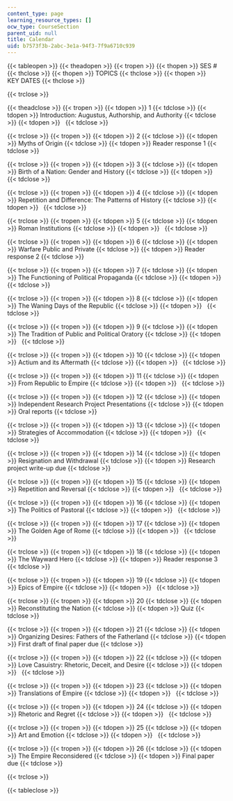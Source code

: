 ```yaml
---
content_type: page
learning_resource_types: []
ocw_type: CourseSection
parent_uid: null
title: Calendar
uid: b7573f3b-2abc-3e1a-94f3-7f9a6710c939
---
```


{{< tableopen >}}
{{< theadopen >}}
{{< tropen >}}
{{< thopen >}}
SES #
{{< thclose >}}
{{< thopen >}}
TOPICS
{{< thclose >}}
{{< thopen >}}
KEY DATES
{{< thclose >}}

{{< trclose >}}

{{< theadclose >}}
{{< tropen >}}
{{< tdopen >}}
1
{{< tdclose >}}
{{< tdopen >}}
Introduction: Augustus, Authorship, and Authority
{{< tdclose >}}
{{< tdopen >}}
 
{{< tdclose >}}

{{< trclose >}}
{{< tropen >}}
{{< tdopen >}}
2
{{< tdclose >}}
{{< tdopen >}}
Myths of Origin
{{< tdclose >}}
{{< tdopen >}}
Reader response 1
{{< tdclose >}}

{{< trclose >}}
{{< tropen >}}
{{< tdopen >}}
3
{{< tdclose >}}
{{< tdopen >}}
Birth of a Nation: Gender and History
{{< tdclose >}}
{{< tdopen >}}
 
{{< tdclose >}}

{{< trclose >}}
{{< tropen >}}
{{< tdopen >}}
4
{{< tdclose >}}
{{< tdopen >}}
Repetition and Difference: The Patterns of History
{{< tdclose >}}
{{< tdopen >}}
 
{{< tdclose >}}

{{< trclose >}}
{{< tropen >}}
{{< tdopen >}}
5
{{< tdclose >}}
{{< tdopen >}}
Roman Institutions
{{< tdclose >}}
{{< tdopen >}}
 
{{< tdclose >}}

{{< trclose >}}
{{< tropen >}}
{{< tdopen >}}
6
{{< tdclose >}}
{{< tdopen >}}
Warfare Public and Private
{{< tdclose >}}
{{< tdopen >}}
Reader response 2
{{< tdclose >}}

{{< trclose >}}
{{< tropen >}}
{{< tdopen >}}
7
{{< tdclose >}}
{{< tdopen >}}
The Functioning of Political Propaganda
{{< tdclose >}}
{{< tdopen >}}
 
{{< tdclose >}}

{{< trclose >}}
{{< tropen >}}
{{< tdopen >}}
8
{{< tdclose >}}
{{< tdopen >}}
The Waning Days of the Republic
{{< tdclose >}}
{{< tdopen >}}
 
{{< tdclose >}}

{{< trclose >}}
{{< tropen >}}
{{< tdopen >}}
9
{{< tdclose >}}
{{< tdopen >}}
The Tradition of Public and Political Oratory
{{< tdclose >}}
{{< tdopen >}}
 
{{< tdclose >}}

{{< trclose >}}
{{< tropen >}}
{{< tdopen >}}
10
{{< tdclose >}}
{{< tdopen >}}
Actium and its Aftermath
{{< tdclose >}}
{{< tdopen >}}
 
{{< tdclose >}}

{{< trclose >}}
{{< tropen >}}
{{< tdopen >}}
11
{{< tdclose >}}
{{< tdopen >}}
From Republic to Empire
{{< tdclose >}}
{{< tdopen >}}
 
{{< tdclose >}}

{{< trclose >}}
{{< tropen >}}
{{< tdopen >}}
12
{{< tdclose >}}
{{< tdopen >}}
Independent Research Project Presentations
{{< tdclose >}}
{{< tdopen >}}
Oral reports
{{< tdclose >}}

{{< trclose >}}
{{< tropen >}}
{{< tdopen >}}
13
{{< tdclose >}}
{{< tdopen >}}
Strategies of Accommodation
{{< tdclose >}}
{{< tdopen >}}
 
{{< tdclose >}}

{{< trclose >}}
{{< tropen >}}
{{< tdopen >}}
14
{{< tdclose >}}
{{< tdopen >}}
Resignation and Withdrawal
{{< tdclose >}}
{{< tdopen >}}
Research project write-up due
{{< tdclose >}}

{{< trclose >}}
{{< tropen >}}
{{< tdopen >}}
15
{{< tdclose >}}
{{< tdopen >}}
Repetition and Reversal
{{< tdclose >}}
{{< tdopen >}}
 
{{< tdclose >}}

{{< trclose >}}
{{< tropen >}}
{{< tdopen >}}
16
{{< tdclose >}}
{{< tdopen >}}
The Politics of Pastoral
{{< tdclose >}}
{{< tdopen >}}
 
{{< tdclose >}}

{{< trclose >}}
{{< tropen >}}
{{< tdopen >}}
17
{{< tdclose >}}
{{< tdopen >}}
The Golden Age of Rome
{{< tdclose >}}
{{< tdopen >}}
 
{{< tdclose >}}

{{< trclose >}}
{{< tropen >}}
{{< tdopen >}}
18
{{< tdclose >}}
{{< tdopen >}}
The Wayward Hero
{{< tdclose >}}
{{< tdopen >}}
Reader response 3
{{< tdclose >}}

{{< trclose >}}
{{< tropen >}}
{{< tdopen >}}
19
{{< tdclose >}}
{{< tdopen >}}
Epics of Empire
{{< tdclose >}}
{{< tdopen >}}
 
{{< tdclose >}}

{{< trclose >}}
{{< tropen >}}
{{< tdopen >}}
20
{{< tdclose >}}
{{< tdopen >}}
Reconstituting the Nation
{{< tdclose >}}
{{< tdopen >}}
Quiz
{{< tdclose >}}

{{< trclose >}}
{{< tropen >}}
{{< tdopen >}}
21
{{< tdclose >}}
{{< tdopen >}}
Organizing Desires: Fathers of the Fatherland
{{< tdclose >}}
{{< tdopen >}}
First draft of final paper due
{{< tdclose >}}

{{< trclose >}}
{{< tropen >}}
{{< tdopen >}}
22
{{< tdclose >}}
{{< tdopen >}}
Love Casuistry: Rhetoric, Deceit, and Desire
{{< tdclose >}}
{{< tdopen >}}
 
{{< tdclose >}}

{{< trclose >}}
{{< tropen >}}
{{< tdopen >}}
23
{{< tdclose >}}
{{< tdopen >}}
Translations of Empire
{{< tdclose >}}
{{< tdopen >}}
 
{{< tdclose >}}

{{< trclose >}}
{{< tropen >}}
{{< tdopen >}}
24
{{< tdclose >}}
{{< tdopen >}}
Rhetoric and Regret
{{< tdclose >}}
{{< tdopen >}}
 
{{< tdclose >}}

{{< trclose >}}
{{< tropen >}}
{{< tdopen >}}
25
{{< tdclose >}}
{{< tdopen >}}
Art and Emotion
{{< tdclose >}}
{{< tdopen >}}
 
{{< tdclose >}}

{{< trclose >}}
{{< tropen >}}
{{< tdopen >}}
26
{{< tdclose >}}
{{< tdopen >}}
The Empire Reconsidered
{{< tdclose >}}
{{< tdopen >}}
Final paper due
{{< tdclose >}}

{{< trclose >}}

{{< tableclose >}}